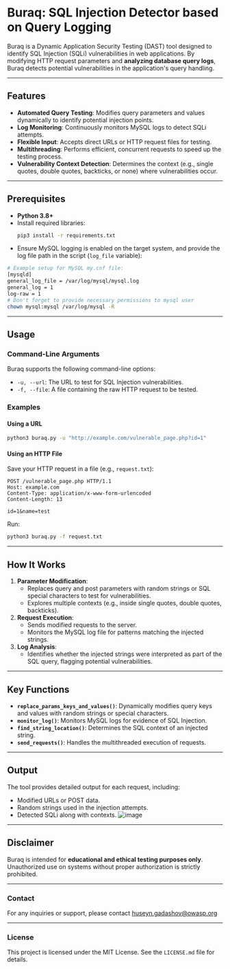 # Buraq: SQL Injection Detector based on Query Logging
Buraq is a Dynamic Application Security Testing (DAST) tool designed to identify SQL Injection (SQLi) vulnerabilities in web applications. By modifying HTTP request parameters and **analyzing database query logs**, Buraq detects potential vulnerabilities in the application's query handling.

---
## Features
- **Automated Query Testing**: Modifies query parameters and values dynamically to identify potential injection points.
- **Log Monitoring**: Continuously monitors MySQL logs to detect SQLi attempts.
- **Flexible Input**: Accepts direct URLs or HTTP request files for testing.
- **Multithreading**: Performs efficient, concurrent requests to speed up the testing process.
- **Vulnerability Context Detection**: Determines the context (e.g., single quotes, double quotes, backticks, or none) where vulnerabilities occur.

---
## Prerequisites
- **Python 3.8+**
- Install required libraries:
  ```bash
  pip3 install -r requirements.txt
  ```
- Ensure MySQL logging is enabled on the target system, and provide the log file path in the script (`log_file` variable):
```bash
# Example setup for MySQL my.cnf file:
[mysqld]
general_log_file = /var/log/mysql/mysql.log
general_log = 1
log-raw = 1
# Don't forget to provide necessary permissions to mysql user
chown mysql:mysql /var/log/mysql -R
```

---

## Usage

### Command-Line Arguments
Buraq supports the following command-line options:
- `-u, --url`: The URL to test for SQL Injection vulnerabilities.
- `-f, --file`: A file containing the raw HTTP request to be tested.

### Examples
#### Using a URL
```bash
python3 buraq.py -u "http://example.com/vulnerable_page.php?id=1"
```
#### Using an HTTP File
Save your HTTP request in a file (e.g., `request.txt`):
```
POST /vulnerable_page.php HTTP/1.1
Host: example.com
Content-Type: application/x-www-form-urlencoded
Content-Length: 13

id=1&name=test
```
Run:
```bash
python3 buraq.py -f request.txt
```
---

## How It Works
1. **Parameter Modification**:
   - Replaces query and post parameters with random strings or SQL special characters to test for vulnerabilities.
   - Explores multiple contexts (e.g., inside single quotes, double quotes, backticks).
2. **Request Execution**:
   - Sends modified requests to the server.
   - Monitors the MySQL log file for patterns matching the injected strings.
3. **Log Analysis**:
   - Identifies whether the injected strings were interpreted as part of the SQL query, flagging potential vulnerabilities.

---
## Key Functions
- **`replace_params_keys_and_values()`**: Dynamically modifies query keys and values with random strings or special characters.
- **`monitor_log()`**: Monitors MySQL logs for evidence of SQL Injection.
- **`find_string_location()`**: Determines the SQL context of an injected string.
- **`send_requests()`**: Handles the multithreaded execution of requests.

---
## Output
The tool provides detailed output for each request, including:
- Modified URLs or POST data.
- Random strings used in the injection attempts.
- Detected SQLi along with contexts.
![image](https://github.com/user-attachments/assets/5c6fe5c1-f141-482d-ba0d-2288c8a494f2)
---
## Disclaimer
Buraq is intended for **educational and ethical testing purposes only**. Unauthorized use on systems without proper authorization is strictly prohibited.

---
### Contact
For any inquiries or support, please contact huseyn.gadashov@owasp.org

---
### License
This project is licensed under the MIT License. See the `LICENSE.md` file for details.
